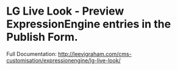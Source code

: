 LG Live Look - Preview ExpressionEngine entries in the Publish Form.
====================================================================

Full Documentation: http://leevigraham.com/cms-customisation/expressionengine/lg-live-look/
